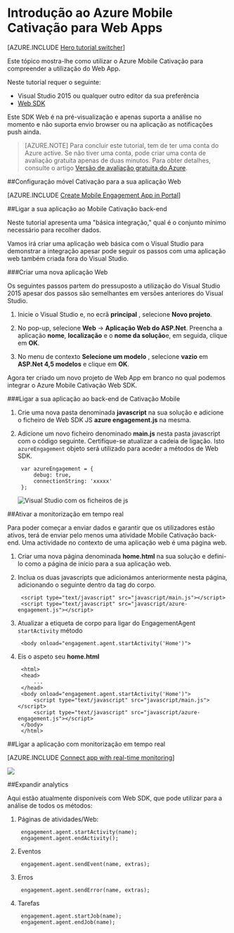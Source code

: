 <properties
    pageTitle="Introdução ao Azure Mobile Cativação para Web Apps | Microsoft Azure"
    description="Saiba como utilizar o Azure Mobile Cativação com as notificações push e de análise para Web Apps."
    services="mobile-engagement"
    documentationCenter="Mobile"
    authors="piyushjo"
    manager="erikre"
    editor="" />

<tags
    ms.service="mobile-engagement"
    ms.workload="mobile"
    ms.tgt_pltfrm="na"
    ms.devlang="js"
    ms.topic="hero-article"
    ms.date="06/01/2016"
    ms.author="piyushjo" />

# <a name="get-started-with-azure-mobile-engagement-for-web-apps"></a>Introdução ao Azure Mobile Cativação para Web Apps

[AZURE.INCLUDE [Hero tutorial switcher](../../includes/mobile-engagement-hero-tutorial-switcher.md)]

Este tópico mostra-lhe como utilizar o Azure Mobile Cativação para compreender a utilização do Web App.

Neste tutorial requer o seguinte:

+ Visual Studio 2015 ou qualquer outro editor da sua preferência
+ [Web SDK](http://aka.ms/P7b453) 

Este SDK Web é na pré-visualização e apenas suporta a análise no momento e não suporta envio browser ou na aplicação as notificações push ainda. 

> [AZURE.NOTE] Para concluir este tutorial, tem de ter uma conta do Azure active. Se não tiver uma conta, pode criar uma conta de avaliação gratuita apenas de duas minutos. Para obter detalhes, consulte o artigo [Versão de avaliação gratuita do Azure](https://azure.microsoft.com/pricing/free-trial/?WT.mc_id=A0E0E5C02&amp;returnurl=http%3A%2F%2Fazure.microsoft.com%2Fen-us%2Fdocumentation%2Farticles%2Fmobile-engagement-web-app-get-started).

##<a name="setup-mobile-engagement-for-your-web-app"></a>Configuração móvel Cativação para a sua aplicação Web

[AZURE.INCLUDE [Create Mobile Engagement App in Portal](../../includes/mobile-engagement-create-app-in-portal-new.md)]

##<a id="connecting-app"></a>Ligar a sua aplicação ao Mobile Cativação back-end

Neste tutorial apresenta uma "básica integração," qual é o conjunto mínimo necessário para recolher dados.

Vamos irá criar uma aplicação web básica com o Visual Studio para demonstrar a integração apesar pode seguir os passos com uma aplicação web também criada fora do Visual Studio. 

###<a name="create-a-new-web-app"></a>Criar uma nova aplicação Web

Os seguintes passos partem do pressuposto a utilização do Visual Studio 2015 apesar dos passos são semelhantes em versões anteriores do Visual Studio. 

1. Inicie o Visual Studio e, no ecrã **principal** , selecione **Novo projeto**.

2. No pop-up, selecione **Web** -> **Aplicação Web do ASP.Net**. Preencha a aplicação **nome**, **localização** e o **nome da solução**e, em seguida, clique em **OK**.

3. No menu de contexto **Selecione um modelo** , selecione **vazio** em **ASP.Net 4,5 modelos** e clique em **OK**. 

Agora ter criado um novo projeto de Web App em branco no qual podemos integrar o Azure Mobile Cativação Web SDK.

###<a name="connect-your-app-to-mobile-engagement-backend"></a>Ligar a sua aplicação ao back-end de Cativação Mobile

1. Crie uma nova pasta denominada **javascript** na sua solução e adicione o ficheiro de Web SDK JS **azure engagement.js** na mesma. 

2. Adicione um novo ficheiro denominado **main.js** nesta pasta javascript com o código seguinte. Certifique-se atualizar a cadeia de ligação. Isto `azureEngagement` objeto será utilizado para aceder a métodos de Web SDK. 

        var azureEngagement = {
            debug: true,
            connectionString: 'xxxxx'
        };

    ![Visual Studio com os ficheiros de js][1]

##<a name="enable-real-time-monitoring"></a>Ativar a monitorização em tempo real

Para poder começar a enviar dados e garantir que os utilizadores estão ativos, terá de enviar pelo menos uma atividade Mobile Cativação back-end. Uma actividade no contexto de uma aplicação web é uma página web. 

1. Criar uma nova página denominada **home.html** na sua solução e defini-lo como a página de início para a sua aplicação web. 
2. Inclua os duas javascripts que adicionámos anteriormente nesta página, adicionando o seguinte dentro da tag do corpo. 

        <script type="text/javascript" src="javascript/main.js"></script>
        <script type="text/javascript" src="javascript/azure-engagement.js"></script>

3. Atualizar a etiqueta de corpo para ligar do EngagementAgent `startActivity` método
        
        <body onload="engagement.agent.startActivity('Home')">

4. Eis o aspeto seu **home.html**
        
        <html>
        <head>
            ...
        </head>
        <body onload="engagement.agent.startActivity('Home')">
            <script type="text/javascript" src="javascript/main.js"></script>
            <script type="text/javascript" src="javascript/azure-engagement.js"></script>
        </body>
        </html>

##<a name="connect-app-with-real-time-monitoring"></a>Ligar a aplicação com monitorização em tempo real

[AZURE.INCLUDE [Connect app with real-time monitoring](../../includes/mobile-engagement-connect-app-with-monitor.md)]

![][2]

##<a name="extend-analytics"></a>Expandir analytics

Aqui estão atualmente disponíveis com Web SDK, que pode utilizar para a análise de todos os métodos:

1. Páginas de atividades/Web:

        engagement.agent.startActivity(name);
        engagement.agent.endActivity();

2. Eventos
        
        engagement.agent.sendEvent(name, extras);

3. Erros

        engagement.agent.sendError(name, extras);

4. Tarefas

        engagement.agent.startJob(name);
        engagement.agent.endJob(name);

<!-- Images. -->
[1]: ./media/mobile-engagement-web-app-get-started/visual-studio-solution-js.png
[2]: ./media/mobile-engagement-web-app-get-started/session.png

